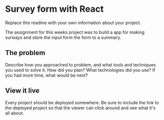 # Survey form with React

Replace this readme with your own information about your project.

The assignment for this weeks project was to build a app for making surways and store the input form the form to a summary.

## The problem

Describe how you approached to problem, and what tools and techniques you used to solve it. How did you plan? What technologies did you use? If you had more time, what would be next?

## View it live

Every project should be deployed somewhere. Be sure to include the link to the deployed project so that the viewer can click around and see what it's all about.
